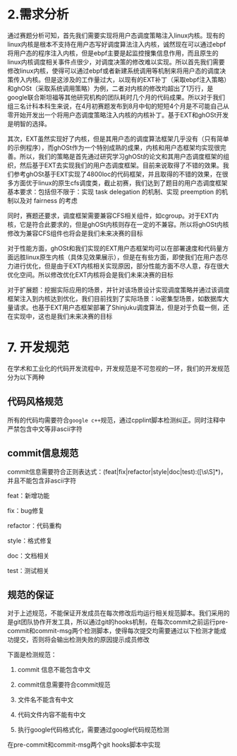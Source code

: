 # 2.需求分析

通过赛题分析可知，首先我们需要实现将用户态调度策略注入linux内核。现有的linux内核是根本不支持在用户态写好调度算法注入内核，诚然现在可以通过ebpf将用户态的程序注入内核，但是ebpf主要是起监控搜集信息作用，而且原生的linux内核调度相关事件点很少，对调度决策的修改难以实现。所以首先我们需要修改linux内核，使得可以通过ebpf或者新建系统调用等机制来将用户态的调度决策传入内核。但是这涉及的工作量过大，以现有的EXT补丁（采取ebpf注入策略）和ghOSt（采取系统调用策略）为例，二者对内核的修改均超出了1万行，是google联合斯坦福等其他研究机构的团队耗时几个月的代码成果。所以对于我们组三名计科本科生来说，在4月初赛题发布到8月中旬的短短4个月是不可能自己从零开始开发出一个将用户态调度策略注入内核的内核补丁。基于EXT和ghOSt开发是明智的选择。

其次，EXT虽然实现好了内核，但是其用户态的调度算法框架几乎没有（只有简单的示例程序），而ghOSt作为一个特别成熟的成果，内核和用户态框架均实现很完善。所以，我们的策略是首先通过研究学习ghOSt的论文和其用户态调度框架的组织，然后基于EXT去实现我们的用户态调度框架。目前来说取得了不错的效果。我们参考ghOSt基于EXT实现了4800loc的代码框架，并且取得的不错的效果，在很多方面优于linux的原生cfs调度类，截止初赛，我们达到了题目的用户态调度框架基本要求：包括但不限于：实现 task delegation 的机制、实现 preemption 的机制以及对 fairness 的考虑

同时，赛题还要求，调度框架需要兼容CFS相关组件，如cgroup。对于EXT内核，它是符合此要求的，但是ghOSt内核则存在一定的不兼容。所以将ghOSt内核修改为兼容CFS组件也将会是我们未来决赛的目标

对于性能方面，ghOSt和我们实现的EXT用户态框架均可以在部署速度和代码量方面远胜linux原生内核（具体见效果展示），但是在有些方面，即使我们在用户态尽力进行优化，但是由于EXT内核相关实现原因，部分性能方面不尽人意，存在很大优化空间。所以修改优化EXT内核将会是我们未来决赛的目标

对于扩展题：挖掘实际应用的场景，并针对该场景设计实现调度策略并通过该调度框架注入到内核达到优化，我们目前找到了实际场景：io密集型场景，如数据库大量请求。也基于EXT用户态框架部署了Shinjuku调度算法，但是对于负载一侧，还在实现中，这也是我们未来决赛的目标




# 7. 开发规范

在学术和工业化的代码开发流程中，开发规范是不可忽视的一环，我们的开发规范分为以下两种

## 代码风格规范

所有的代码均需要符合`google c++`规范，通过cpplint脚本检测纠正。同时注释中严禁包含中文等非ascii字符

## commit信息规范

commit信息需要符合正则表达式：(feat|fix|refactor|style|doc|test):([\s\S]*)，并且不能包含非ascii字符

feat：新增功能

fix：bug修复

refactor：代码重构

style：格式修复

doc：文档相关

test：测试相关

## 规范的保证

对于上述规范，不能保证开发成员在每次修改后均运行相关规范脚本。我们采用的是git团队协作开发工具，所以通过git的hooks机制，在每次commit之前运行pre-commit和commit-msg两个检测脚本，使得每次提交均需要通过以下检测才能成功提交，否则将会输出检测失败的原因提示成员修改

下面是检测规范：

1. commit 信息不能包含中文

2. commit信息需要符合commit规范

3. 文件名不能含有中文

4. 代码文件内容不能有中文

5. 执行google代码格式化，需要通过google代码规范检测

在pre-commit和commit-msg两个git hooks脚本中实现





